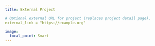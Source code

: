 ```yaml
---
title: External Project

# Optional external URL for project (replaces project detail page).
external_link = "https://example.org"

image:
  focal_point: Smart
---
```

